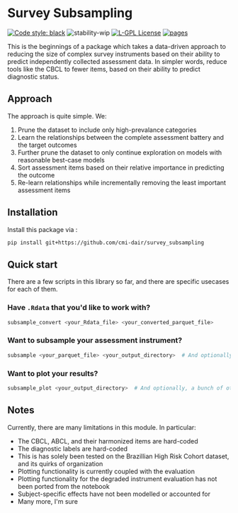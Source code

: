 
# Survey Subsampling

[![Code style: black](https://img.shields.io/badge/code%20style-black-000000.svg)](https://github.com/psf/black)
![stability-wip](https://img.shields.io/badge/stability-work_in_progress-lightgrey.svg)
[![L-GPL License](https://img.shields.io/badge/license-L--GPL-blue.svg)](https://github.com/childmindresearch/survey_subsampling/blob/main/LICENSE)
[![pages](https://img.shields.io/badge/api-docs-blue)](https://childmindresearch.github.io/survey_subsampling)

This is the beginnings of a package which takes a data-driven approach to reducing the size of complex survey instruments based on their ability to predict independently collected assessment data. In simpler words, reduce tools like the CBCL to fewer items, based on their ability to predict diagnostic status.

## Approach

The approach is quite simple. We:

1. Prune the dataset to include only high-prevalance categories
1. Learn the relationships between the complete assessment battery and the target outcomes
1. Further prune the dataset to only continue exploration on models with reasonable best-case models
1. Sort assessment items based on their relative importance in predicting the outcome
1. Re-learn relationships while incrementally removing the least important assessment items

## Installation

Install this package via :

```bash
pip install git+https://github.com/cmi-dair/survey_subsampling
```

## Quick start

There are a few scripts in this library so far, and there are specific usecases for each of them.

### Have `.Rdata` that you'd like to work with?

```bash
subsample_convert <your_Rdata_file> <your_converted_parquet_file>
```

### Want to subsample your assessment instrument?

```bash
subsample <your_parquet_file> <your_output_directory>  # And optionally, a bunch of other arguments
```

### Want to plot your results?

```bash
subsample_plot <your_output_directory>  # And optionally, a bunch of other arguments
```

## Notes

Currently, there are many limitations in this module. In particular:
- The CBCL, ABCL, and their harmonized items are hard-coded
- The diagnostic labels are hard-coded
- This is has solely been tested on the Brazillian High Risk Cohort dataset, and its quirks of organization
- Plotting functionality is currently coupled with the evaluation
- Plotting functionality for the degraded instrument evaluation has not been ported from the notebook
- Subject-specific effects have not been modelled or accounted for
- Many more, I'm sure
